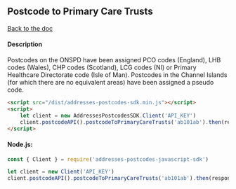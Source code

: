 ## Postcode to Primary Care Trusts

[Back to the doc](../README.md)

#### Description

Postcodes on the ONSPD have been assigned PCO codes (England), LHB codes (Wales), CHP codes (Scotland), LCG codes (NI) or Primary Healthcare Directorate code (Isle of Man). Postcodes in the Channel Islands (for which there are no equivalent areas) have been assigned a pseudo code.

```html
<script src="/dist/addresses-postcodes-sdk.min.js"></script>
<script>
    let client = new AddressesPostcodesSDK.Client('API_KEY')
    client.postcodeAPI().postcodeToPrimaryCareTrusts('ab101ab').then(response => { console.log(response) })
</script>
```

#### Node.js:

```js
const { Client } = require('addresses-postcodes-javascript-sdk')

let client = new Client('API_KEY')
client.postcodeAPI().postcodeToPrimaryCareTrusts('ab101ab').then(response => { console.log(response) })
```